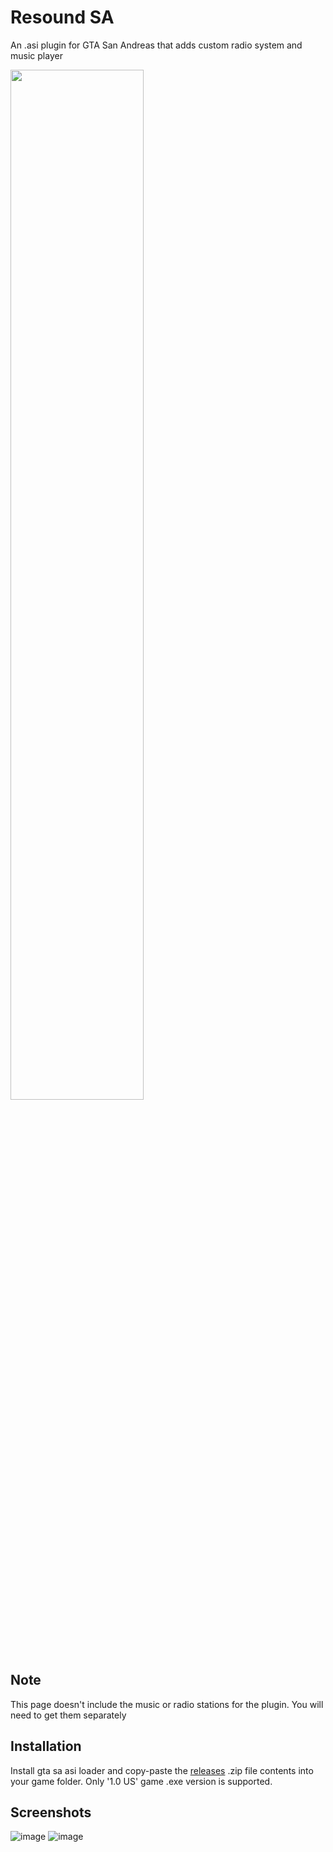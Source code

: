 # Resound SA


An .asi plugin for GTA San Andreas that adds custom radio system and music player

<img src="https://github.com/user-attachments/assets/6d02d101-e651-426b-952f-f4038336d894" width=65% height=65%>

## Note
This page doesn't include the music or radio stations for the plugin. You will need to get them separately

## Installation
Install gta sa asi loader and copy-paste the [releases](https://github.com/true-goniss/resound-SA/releases) .zip file contents into your game folder. Only '1.0 US' game .exe version is supported.

## Screenshots
![image](https://github.com/user-attachments/assets/2f6a0ab8-1901-4dc9-a783-9c39fa2ed0b8)
![image](https://github.com/user-attachments/assets/e4688e30-bf0f-4405-aaa6-37af2dc13f49)
